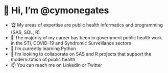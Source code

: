 # 👋 Hi, I’m @cymonegates


- :trophy: My areas of expertise are public health informatics and programming (SAS, SQL, R)
- :microbe: The majority of my career has been in government public health work in the STI, COVID-19 and Syndromic Surveillance sectors
- :brain: I’m currently learning Python
- 💞️ I’m looking to collaborate on SAS and R projects that support the modernization of public health
- 📫 You can reach me on LinkedIn or Twitter

<!--## &#x1f4c8; My GitHub Stats

<a href="https://github.com/cymonegates/cymonegates">
  <img align="center" src="https://github-readme-stats.vercel.app/api?username=cymonegates&show_icons=true&line_height=27&count_private=true&title_color=ffffff&text_color=c9cacc&icon_color=2bbc8a&bg_color=1d1f21" alt="Cymone's GitHub Stats" />
</a>
<a href="https://github.com/cymonegates/cymonegates">
  <img align="center" src="https://github-readme-stats.vercel.app/api/top-langs/?username=cymonegates&hide=java,html,tex&title_color=ffffff&text_color=c9cacc&icon_color=2bbc8a&bg_color=1d1f21&langs_count=3" />
</a> 


# Toolbox

<img src="https://cdn.worldvectorlogo.com/logos/r-lang.svg" alt="R Logo" width="50" height="50"/><img src="https://cdn.worldvectorlogo.com/logos/t-sql.svg" alt="TSQL Logo" width="50" height="50"/><img src="https://cdn.worldvectorlogo.com/logos/sas-6.svg" alt="SAS Logo" width="50" height="50"/>
-->



<!---
cymonegates/cymonegates is a ✨ special ✨ repository because its `README.md` (this file) appears on your GitHub profile.
You can click the Preview link to take a look at your changes.
--->
